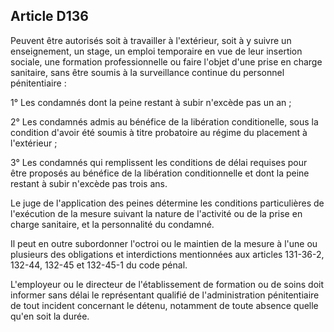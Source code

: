 Article D136
----
Peuvent être autorisés soit à travailler à l'extérieur, soit à y suivre un
enseignement, un stage, un emploi temporaire en vue de leur insertion sociale,
une formation professionnelle ou faire l'objet d'une prise en charge sanitaire,
sans être soumis à la surveillance continue du personnel pénitentiaire :

1° Les condamnés dont la peine restant à subir n'excède pas un an ;

2° Les condamnés admis au bénéfice de la libération conditionelle, sous la
condition d'avoir été soumis à titre probatoire au régime du placement à
l'extérieur ;

3° Les condamnés qui remplissent les conditions de délai requises pour être
proposés au bénéfice de la libération conditionnelle et dont la peine restant à
subir n'excède pas trois ans.

Le juge de l'application des peines détermine les conditions particulières de
l'exécution de la mesure suivant la nature de l'activité ou de la prise en
charge sanitaire, et la personnalité du condamné.

Il peut en outre subordonner l'octroi ou le maintien de la mesure à l'une ou
plusieurs des obligations et interdictions mentionnées aux articles 131-36-2,
132-44, 132-45 et 132-45-1 du code pénal.

L'employeur ou le directeur de l'établissement de formation ou de soins doit
informer sans délai le représentant qualifié de l'administration pénitentiaire
de tout incident concernant le détenu, notamment de toute absence quelle qu'en
soit la durée.
